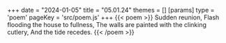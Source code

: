 +++
date = "2024-01-05"
title = "05.01.24"
themes = []
[params]
  type = 'poem'
  pageKey = 'src/poem.js'
+++
{{< poem >}}
Sudden reunion,
Flash flooding the house to fullness,
The walls are painted with the clinking cutlery,
And the tide recedes.
{{< /poem >}}